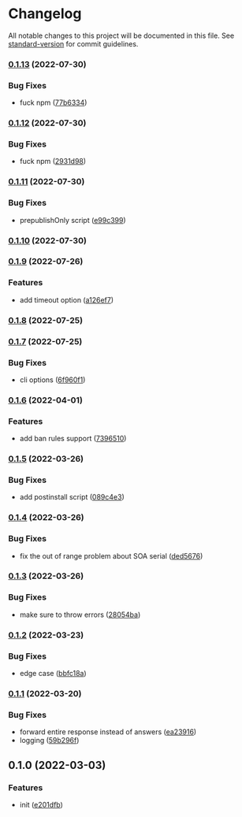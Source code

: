# Changelog

All notable changes to this project will be documented in this file. See [standard-version](https://github.com/conventional-changelog/standard-version) for commit guidelines.

### [0.1.13](https://github.com/BlackGlory/better-hosts/compare/v0.1.12...v0.1.13) (2022-07-30)


### Bug Fixes

* fuck npm ([77b6334](https://github.com/BlackGlory/better-hosts/commit/77b6334ecaffb4b3a1a73f65544b6b25cdd5c184))

### [0.1.12](https://github.com/BlackGlory/better-hosts/compare/v0.1.11...v0.1.12) (2022-07-30)


### Bug Fixes

* fuck npm ([2931d98](https://github.com/BlackGlory/better-hosts/commit/2931d98fb7e00878a2411b4799866f32d1f41c90))

### [0.1.11](https://github.com/BlackGlory/better-hosts/compare/v0.1.10...v0.1.11) (2022-07-30)


### Bug Fixes

* prepublishOnly script ([e99c399](https://github.com/BlackGlory/better-hosts/commit/e99c39960ca5889e3c09c93d92890bcba5c9880c))

### [0.1.10](https://github.com/BlackGlory/better-hosts/compare/v0.1.9...v0.1.10) (2022-07-30)

### [0.1.9](https://github.com/BlackGlory/better-hosts/compare/v0.1.8...v0.1.9) (2022-07-26)


### Features

* add timeout option ([a126ef7](https://github.com/BlackGlory/better-hosts/commit/a126ef7f7e94b6d35c746ce739d0d96769565613))

### [0.1.8](https://github.com/BlackGlory/better-hosts/compare/v0.1.7...v0.1.8) (2022-07-25)

### [0.1.7](https://github.com/BlackGlory/better-hosts/compare/v0.1.6...v0.1.7) (2022-07-25)


### Bug Fixes

* cli options ([6f960f1](https://github.com/BlackGlory/better-hosts/commit/6f960f1e792718b008867b8c4d86a58d2959d4bd))

### [0.1.6](https://github.com/BlackGlory/better-hosts/compare/v0.1.5...v0.1.6) (2022-04-01)


### Features

* add ban rules support ([7396510](https://github.com/BlackGlory/better-hosts/commit/7396510fb975e0950d7385b3b36a3ad02c00e2c0))

### [0.1.5](https://github.com/BlackGlory/better-hosts/compare/v0.1.4...v0.1.5) (2022-03-26)


### Bug Fixes

* add postinstall script ([089c4e3](https://github.com/BlackGlory/better-hosts/commit/089c4e358c39f10b4cb786a19018116db9412e79))

### [0.1.4](https://github.com/BlackGlory/better-hosts/compare/v0.1.3...v0.1.4) (2022-03-26)


### Bug Fixes

* fix the out of range problem about SOA serial ([ded5676](https://github.com/BlackGlory/better-hosts/commit/ded567673046f846d72466fad6e59eb869da8407))

### [0.1.3](https://github.com/BlackGlory/better-hosts/compare/v0.1.2...v0.1.3) (2022-03-26)


### Bug Fixes

* make sure to throw errors ([28054ba](https://github.com/BlackGlory/better-hosts/commit/28054ba3f0dee2938b6eab5cd29347e22b9858a6))

### [0.1.2](https://github.com/BlackGlory/better-hosts/compare/v0.1.1...v0.1.2) (2022-03-23)


### Bug Fixes

* edge case ([bbfc18a](https://github.com/BlackGlory/better-hosts/commit/bbfc18a128a9eeae8b933b0debefe484863ca8fa))

### [0.1.1](https://github.com/BlackGlory/better-hosts/compare/v0.1.0...v0.1.1) (2022-03-20)


### Bug Fixes

* forward entire response instead of answers ([ea23916](https://github.com/BlackGlory/better-hosts/commit/ea239165b13d87bf2708568954d2996a73584688))
* logging ([59b296f](https://github.com/BlackGlory/better-hosts/commit/59b296f032db38e04f4d87ac571bbd0d3c983370))

## 0.1.0 (2022-03-03)


### Features

* init ([e201dfb](https://github.com/BlackGlory/better-hosts/commit/e201dfbb4365df41d15e32e5287eec112b035ef2))
